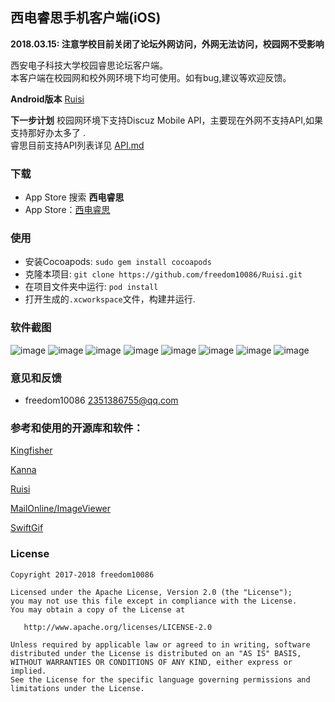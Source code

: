 ## 西电睿思手机客户端(iOS)
**2018.03.15: 注意学校目前关闭了论坛外网访问，外网无法访问，校园网不受影响**

西安电子科技大学校园睿思论坛客户端。    
本客户端在校园网和校外网环境下均可使用。如有bug,建议等欢迎反馈。    

**Android版本** [Ruisi](https://github.com/freedom10086/Ruisi)

**下一步计划** 校园网环境下支持Discuz Mobile API，主要现在外网不支持API,如果支持那好办太多了 .    
睿思目前支持API列表详见 [API.md](https://github.com/freedom10086/Ruisi_Ios/blob/master/API.md)

### 下载
- App Store 搜索 **西电睿思**
- App Store：[西电睿思](https://itunes.apple.com/cn/app/id1322805454)

### 使用
- 安装Cocoapods: `sudo gem install cocoapods`
- 克隆本项目: `git clone https://github.com/freedom10086/Ruisi.git`
- 在项目文件夹中运行:  `pod install`
- 打开生成的`.xcworkspace`文件，构建并运行.

### 软件截图
![image](https://github.com/freedom10086/Ruisi_Ios/blob/master/screenshots/1.png)
![image](https://github.com/freedom10086/Ruisi_Ios/blob/master/screenshots/2.png)
![image](https://github.com/freedom10086/Ruisi_Ios/blob/master/screenshots/3.png)
![image](https://github.com/freedom10086/Ruisi_Ios/blob/master/screenshots/4.png)
![image](https://github.com/freedom10086/Ruisi_Ios/blob/master/screenshots/5.png)
![image](https://github.com/freedom10086/Ruisi_Ios/blob/master/screenshots/6.png)
![image](https://github.com/freedom10086/Ruisi_Ios/blob/master/screenshots/7.png)
![image](https://github.com/freedom10086/Ruisi_Ios/blob/master/screenshots/8.png)

### 意见和反馈
- freedom10086 <2351386755@qq.com>

### 参考和使用的开源库和软件：

[Kingfisher](https://github.com/onevcat/Kingfisher)

[Kanna](https://github.com/tid-kijyun/Kanna)

[Ruisi](https://github.com/freedom10086/Ruisi)

[MailOnline/ImageViewer](https://github.com/MailOnline/ImageViewer)

[SwiftGif](https://github.com/bahlo/SwiftGif)


### License

    Copyright 2017-2018 freedom10086

    Licensed under the Apache License, Version 2.0 (the "License");
    you may not use this file except in compliance with the License.
    You may obtain a copy of the License at

       http://www.apache.org/licenses/LICENSE-2.0

    Unless required by applicable law or agreed to in writing, software
    distributed under the License is distributed on an "AS IS" BASIS,
    WITHOUT WARRANTIES OR CONDITIONS OF ANY KIND, either express or implied.
    See the License for the specific language governing permissions and
    limitations under the License.
